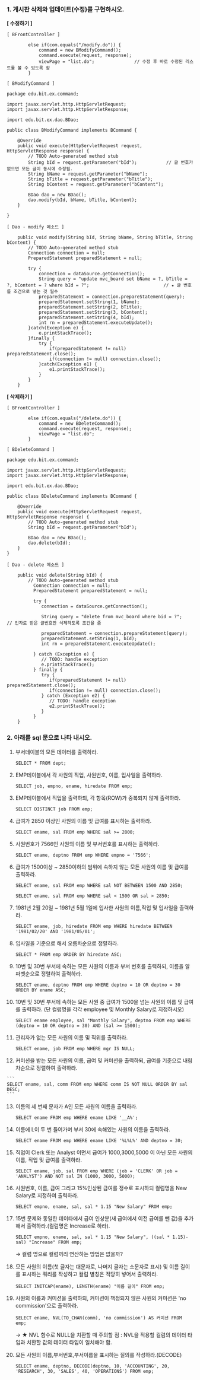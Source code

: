 ### 1. 게시판 삭제와 업데이트(수정)를 구현하시오.

**[ 수정하기 ]**

```
[ BFrontController ]

		else if(com.equals("/modify.do")) {
			command = new BModifyCommand();
			command.execute(request, response);
			viewPage = "list.do";				// 수정 후 바로 수정된 리스트를 볼 수 있도록 함
		}
```

```
[ BModifyCommand ]

package edu.bit.ex.command;

import javax.servlet.http.HttpServletRequest;
import javax.servlet.http.HttpServletResponse;

import edu.bit.ex.dao.BDao;

public class BModifyCommand implements BCommand {

	@Override
	public void execute(HttpServletRequest request, HttpServletResponse response) {
		// TODO Auto-generated method stub
		String bId = request.getParameter("bId");			// 글 번호가 없으면 모든 글이 동시에 수정됨.
		String bName = request.getParameter("bName");
		String bTitle = request.getParameter("bTitle");
		String bContent = request.getParameter("bContent");
		
		BDao dao = new BDao();
		dao.modify(bId, bName, bTitle, bContent);
	}

}
```

```
[ Dao - modify 메소드 ]

	public void modify(String bId, String bName, String bTitle, String bContent) {
		// TODO Auto-generated method stub
		Connection connection = null;
		PreparedStatement preparedStatement = null;
		
		try {
			connection = dataSource.getConnection();
			String query = "update mvc_board set bName = ?, bTitle = ?, bContent = ? where bId = ?";							// ★ 글 번호를 조건으로 넣는 것 필수
			preparedStatement = connection.prepareStatement(query);
			preparedStatement.setString(1, bName);
			preparedStatement.setString(2, bTitle);
			preparedStatement.setString(3, bContent);
			preparedStatement.setString(4, bId);
			int rn = preparedStatement.executeUpdate();
		}catch(Exception e) {
			e.printStackTrace();
		}finally {
			try {
				if(preparedStatement != null) preparedStatement.close();
				if(connection != null) connection.close();
			}catch(Exception e1) {
				e1.printStackTrace();
			}
		}
	}
```

**[ 삭제하기 ]**

```
[ BFrontController ]

		else if(com.equals("/delete.do")) {
			command = new BDeleteCommand();
			command.execute(request, response);
			viewPage = "list.do";
		}
```

```
[ BDeleteCommand ]

package edu.bit.ex.command;

import javax.servlet.http.HttpServletRequest;
import javax.servlet.http.HttpServletResponse;

import edu.bit.ex.dao.BDao;

public class BDeleteCommand implements BCommand {

	@Override
	public void execute(HttpServletRequest request, HttpServletResponse response) {
		// TODO Auto-generated method stub
		String bId = request.getParameter("bId");
		
		BDao dao = new BDao();
		dao.delete(bId);
	}
}
```

```
[ Dao - delete 메소드 ]

	public void delete(String bId) {
		// TODO Auto-generated method stub
	      Connection connection = null;
	      PreparedStatement preparedStatement = null;		
	      
	      try {
	         connection = dataSource.getConnection();		
	         
	         String query = "delete from mvc_board where bid = ?";		 	// 인자로 받은 글번호만 삭제하도록 조건을 줌
	         															
	         preparedStatement = connection.prepareStatement(query);
	         preparedStatement.setString(1, bId);
	         int rn = preparedStatement.executeUpdate();
	         
	      } catch (Exception e) {
	         // TODO: handle exception
	         e.printStackTrace();
	      } finally {
	         try {
	            if(preparedStatement != null) preparedStatement.close();
	            if(connection != null) connection.close();
	         } catch (Exception e2) {
	            // TODO: handle exception
	            e2.printStackTrace();
	         }
	      }
	}
```



### 2. 아래를 sql 문으로 나타 내시오.

1. 부서테이블의 모든 데이터를 출력하라.

   ```
   SELECT * FROM dept;
   ```

   

2. EMP테이블에서 각 사원의 직업, 사원번호, 이름, 입사일을 출력하라.

   ```
   SELECT job, empno, ename, hiredate FROM emp;
   ```

   

3. EMP테이블에서 직업을 출력하되, 각 항목(ROW)가 중복되지 않게 출력하라.

   ```
   SELECT DISTINCT job FROM emp;
   ```

   

4. 급여가 2850 이상인 사원의 이름 및 급여를 표시하는 출력하라.

   ```
   SELECT ename, sal FROM emp WHERE sal >= 2800;
   ```

   

5. 사원번호가 7566인 사원의 이름 및 부서번호를 표시하는 출력하라.

   ```
   SELECT ename, deptno FROM emp WHERE empno = '7566';
   ```

   

6. 급여가 1500이상 ~ 2850이하의 범위에 속하지 않는 모든 사원의 이름 및 급여를 출력하라.

   ```
   SELECT ename, sal FROM emp WHERE sal NOT BETWEEN 1500 AND 2850;
   
   SELECT ename, sal FROM emp WHERE sal < 1500 OR sal > 2850;
   ```

   

7. 1981년 2월 20일 ~ 1981년 5월 1일에 입사한 사원의 이름,직업 및 입사일을 출력하라.

   ```
   SELECT ename, job, hiredate FROM emp WHERE hiredate BETWEEN '1981/02/20' AND '1981/05/01';
   ```

   

8. 입사일을 기준으로 해서 오름차순으로 정렬하라.

   ```
   SELECT * FROM emp ORDER BY hiredate ASC;
   ```

   

9. 10번 및 30번 부서에 속하는 모든 사원의 이름과 부서 번호를 출력하되, 이름을 알파벳순으로 정렬하여 출력하라.

   ```
   SELECT ename, deptno FROM emp WHERE deptno = 10 OR deptno = 30 ORDER BY ename ASC;
   ```

   

10. 10번 및 30번 부서에 속하는 모든 사원 중 급여가 1500을 넘는 사원의 이름 및 급여를 출력하라. (단 컬럼명을 각각 employee 및 Monthly Salary로 지정하시오)

    ```
    SELECT ename employee, sal "Monthly Salary", deptno FROM emp WHERE (deptno = 10 OR deptno = 30) AND (sal >= 1500);
    ```

    

11. 관리자가 없는 모든 사원의 이름 및 직위를 출력하라.

    ```
    SELECT ename, job FROM emp WHERE mgr IS NULL;
    ```

    

12.  커미션을 받는 모든 사원의 이름, 급여 및 커미션을 출력하되, 급여를 기준으로 내림차순으로 정렬하여 출력하라.

    ```
    SELECT ename, sal, comm FROM emp WHERE comm IS NOT NULL ORDER BY sal DESC;
    ```

    

13. 이름의 세 번째 문자가 A인 모든 사원의 이름을 출력하라.

    ```
    SELECT ename FROM emp WHERE ename LIKE '__A%';
    ```

    

14. 이름에 L이 두 번 들어가며 부서 30에 속해있는 사원의 이름을 출력하라.

    ```
    SELECT ename FROM emp WHERE ename LIKE '%L%L%' AND deptno = 30;
    ```

    

15. 직업이 Clerk 또는 Analyst 이면서 급여가 1000,3000,5000 이 아닌 모든 사원의 이름, 직업 및 급여를 출력하라.

    ```
    SELECT ename, job, sal FROM emp WHERE (job = 'CLERK' OR job = 'ANALYST') AND NOT sal IN (1000, 3000, 5000);
    ```

    

16. 사원번호, 이름, 급여 그리고 15%인상된 급여를 정수로 표시하되 컬럼명을 New Salary로 지정하여 출력하라.

    ```
    SELECT empno, ename, sal, sal * 1.15 "New Salary" FROM emp;
    ```

    

17. 15번 문제와 동일한 데이타에서 급여 인상분(새 급여에서 이전 급여를 뺀 값)을 추가해서 출력하라.(컬럼명은 Increase로 하라).

    ```
    SELECT empno, ename, sal, sal * 1.15 "New Salary", ((sal * 1.15)- sal) "Increase" FROM emp;
    ```
	→ 컬럼 명으로 컬럼끼리 연산하는 방법은 없을까?
    

18. 모든 사원의 이름(첫 글자는 대문자로, 나머지 글자는 소문자로 표시) 및 이름 길이를 표시하는 쿼리를 작성하고 컬럼 별칭은 적당히 넣어서 출력하라.

    ```
    SELECT INITCAP(ename), LENGTH(ename) "이름 길이" FROM emp;
    ```

    

19. 사원의 이름과 커미션을 출력하되, 커미션이 책정되지 않은 사원의 커미션은 'no commission'으로 출력하라.

    ```
    SELECT ename, NVL(TO_CHAR(comm), 'no commission') AS 커미션 FROM emp;
    ```
	→ ★ NVL 함수로 NULL을 치환할 때 주의할 점 : NVL을 적용할 컬럼의 데이터 타입과 치환할 값의 데이터 타입이 일치해야 함.
    

20. 모든 사원의 이름,부서번호,부서이름을 표시하는 질의를 작성하라.(DECODE)

    ```
    SELECT ename, deptno, DECODE(deptno, 10, 'ACCOUNTING', 20, 'RESEARCH', 30, 'SALES', 40, 'OPERATIONS') FROM emp;
    ```

    

### 



